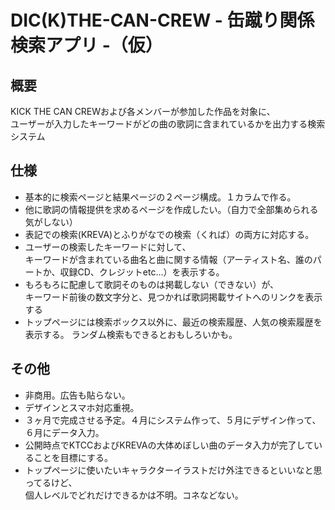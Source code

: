 DIC(K)THE-CAN-CREW - 缶蹴り関係検索アプリ -（仮）
==================

## 概要
KICK THE CAN CREWおよび各メンバーが参加した作品を対象に、  
ユーザーが入力したキーワードがどの曲の歌詞に含まれているかを出力する検索システム

## 仕様
* 基本的に検索ページと結果ページの２ページ構成。１カラムで作る。
* 他に歌詞の情報提供を求めるページを作成したい。（自力で全部集められる気がしない）
* 表記での検索(KREVA)とふりがなでの検索（くれば）の両方に対応する。
* ユーザーの検索したキーワードに対して、  
キーワードが含まれている曲名と曲に関する情報（アーティスト名、誰のパートか、収録CD、クレジットetc...）を表示する。
* もろもろに配慮して歌詞そのものは掲載しない（できない）が、  
キーワード前後の数文字分と、見つかれば歌詞掲載サイトへのリンクを表示する
* トップページには検索ボックス以外に、最近の検索履歴、人気の検索履歴を表示する。
  ランダム検索もできるとおもしろいかも。

## その他
* 非商用。広告も貼らない。
* デザインとスマホ対応重視。
* ３ヶ月で完成させる予定。４月にシステム作って、５月にデザイン作って、６月にデータ入力。
* 公開時点でKTCCおよびKREVAの大体めぼしい曲のデータ入力が完了していることを目標にする。
* トップページに使いたいキャラクターイラストだけ外注できるといいなと思ってるけど、  
個人レベルでどれだけできるかは不明。コネなどない。
